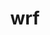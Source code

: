 ---
title: "wrf"
layout: cache
categories: [package, develop]
meta: {"versions": ["4.5.2"], "compilers": ["gcc@=12.3.0", "gcc@=7.3.1"], "oss": ["amzn2"], "platforms": ["linux"], "targets": ["aarch64", "neoverse_n1", "neoverse_v1", "x86_64_v3"], "stacks": ["aws-isc", "aws-isc-aarch64", "aws-pcluster-neoverse_v1", "root"], "num_specs": 37, "num_specs_by_stack": {"root": 37, "aws-isc-aarch64": 18, "aws-pcluster-neoverse_v1": 10, "aws-isc": 9}}
spec_details: [{"hash": "sor5kbu5ztprvjefecsh4lkcnxhvtjqv", "compiler": "gcc@=7.3.1", "versions": ["4.5.2"], "os": "amzn2", "platform": "linux", "target": "aarch64", "variants": ["~adios2", "build_system=generic", "build_type='dm+sm'", "~chem", "compile_type=em_real", "nesting=basic", "~netcdf_classic", "patches=68548f6,908c718,f3dd50d", "+pnetcdf"], "stacks": ["root", "aws-isc-aarch64"], "size": "-", "tarball": "https://binaries.spack.io/develop/build_cache/linux-amzn2-aarch64/gcc-7.3.1/wrf-4.5.2/linux-amzn2-aarch64-gcc-7.3.1-wrf-4.5.2-sor5kbu5ztprvjefecsh4lkcnxhvtjqv.spack"}, {"hash": "nuxtzf4on4kgxl24jraiuirrix6u5zch", "compiler": "gcc@=7.3.1", "versions": ["4.5.2"], "os": "amzn2", "platform": "linux", "target": "aarch64", "variants": ["~adios2", "build_system=generic", "build_type='dm+sm'", "~chem", "compile_type=em_real", "nesting=basic", "~netcdf_classic", "patches=68548f6,908c718,f3dd50d", "+pnetcdf"], "stacks": ["root", "aws-isc-aarch64"], "size": "-", "tarball": "https://binaries.spack.io/develop/build_cache/linux-amzn2-aarch64/gcc-7.3.1/wrf-4.5.2/linux-amzn2-aarch64-gcc-7.3.1-wrf-4.5.2-nuxtzf4on4kgxl24jraiuirrix6u5zch.spack"}, {"hash": "6vi267unk4eavs5mi5ldhjoaddblb6q4", "compiler": "gcc@=7.3.1", "versions": ["4.5.2"], "os": "amzn2", "platform": "linux", "target": "aarch64", "variants": ["~adios2", "build_system=generic", "build_type='dm+sm'", "~chem", "compile_type=em_real", "nesting=basic", "~netcdf_classic", "patches=68548f6,908c718,f3dd50d", "+pnetcdf"], "stacks": ["root", "aws-isc-aarch64"], "size": "-", "tarball": "https://binaries.spack.io/develop/build_cache/linux-amzn2-aarch64/gcc-7.3.1/wrf-4.5.2/linux-amzn2-aarch64-gcc-7.3.1-wrf-4.5.2-6vi267unk4eavs5mi5ldhjoaddblb6q4.spack"}, {"hash": "wazexkq7lmmu6r35wldvptvfdfwy654c", "compiler": "gcc@=7.3.1", "versions": ["4.5.2"], "os": "amzn2", "platform": "linux", "target": "aarch64", "variants": ["~adios2", "build_system=generic", "build_type='dm+sm'", "~chem", "compile_type=em_real", "nesting=basic", "~netcdf_classic", "patches=68548f6,908c718,f3dd50d", "+pnetcdf"], "stacks": ["root", "aws-isc-aarch64"], "size": "-", "tarball": "https://binaries.spack.io/develop/build_cache/linux-amzn2-aarch64/gcc-7.3.1/wrf-4.5.2/linux-amzn2-aarch64-gcc-7.3.1-wrf-4.5.2-wazexkq7lmmu6r35wldvptvfdfwy654c.spack"}, {"hash": "hen3vhvaehphszbiiex6s7wvuhlakljx", "compiler": "gcc@=7.3.1", "versions": ["4.5.2"], "os": "amzn2", "platform": "linux", "target": "aarch64", "variants": ["~adios2", "build_system=generic", "build_type='dm+sm'", "~chem", "compile_type=em_real", "nesting=basic", "~netcdf_classic", "patches=68548f6,908c718,f3dd50d", "+pnetcdf"], "stacks": ["root", "aws-isc-aarch64"], "size": "-", "tarball": "https://binaries.spack.io/develop/build_cache/linux-amzn2-aarch64/gcc-7.3.1/wrf-4.5.2/linux-amzn2-aarch64-gcc-7.3.1-wrf-4.5.2-hen3vhvaehphszbiiex6s7wvuhlakljx.spack"}, {"hash": "i5lm67ecdar5xzvyomapl3wh4npdkfnn", "compiler": "gcc@=7.3.1", "versions": ["4.5.2"], "os": "amzn2", "platform": "linux", "target": "aarch64", "variants": ["~adios2", "build_system=generic", "build_type='dm+sm'", "~chem", "compile_type=em_real", "nesting=basic", "~netcdf_classic", "patches=68548f6,908c718,f3dd50d", "+pnetcdf"], "stacks": ["root", "aws-isc-aarch64"], "size": "-", "tarball": "https://binaries.spack.io/develop/build_cache/linux-amzn2-aarch64/gcc-7.3.1/wrf-4.5.2/linux-amzn2-aarch64-gcc-7.3.1-wrf-4.5.2-i5lm67ecdar5xzvyomapl3wh4npdkfnn.spack"}, {"hash": "qha7zk4yflbgk6hwlnxkuhby27xua4dl", "compiler": "gcc@=7.3.1", "versions": ["4.5.2"], "os": "amzn2", "platform": "linux", "target": "aarch64", "variants": ["~adios2", "build_system=generic", "build_type='dm+sm'", "~chem", "compile_type=em_real", "nesting=basic", "~netcdf_classic", "patches=68548f6,908c718,f3dd50d", "+pnetcdf"], "stacks": ["root", "aws-isc-aarch64"], "size": "-", "tarball": "https://binaries.spack.io/develop/build_cache/linux-amzn2-aarch64/gcc-7.3.1/wrf-4.5.2/linux-amzn2-aarch64-gcc-7.3.1-wrf-4.5.2-qha7zk4yflbgk6hwlnxkuhby27xua4dl.spack"}, {"hash": "a3mkps3d7jqbr4cc2i65sjhmvdxl46jo", "compiler": "gcc@=7.3.1", "versions": ["4.5.2"], "os": "amzn2", "platform": "linux", "target": "aarch64", "variants": ["~adios2", "build_system=generic", "build_type='dm+sm'", "~chem", "compile_type=em_real", "nesting=basic", "~netcdf_classic", "patches=68548f6,908c718,f3dd50d", "+pnetcdf"], "stacks": ["root", "aws-isc-aarch64"], "size": "-", "tarball": "https://binaries.spack.io/develop/build_cache/linux-amzn2-aarch64/gcc-7.3.1/wrf-4.5.2/linux-amzn2-aarch64-gcc-7.3.1-wrf-4.5.2-a3mkps3d7jqbr4cc2i65sjhmvdxl46jo.spack"}, {"hash": "dcxuburgbsoxwihiq7iy2yxa3hlrko36", "compiler": "gcc@=7.3.1", "versions": ["4.5.2"], "os": "amzn2", "platform": "linux", "target": "aarch64", "variants": ["~adios2", "build_system=generic", "build_type='dm+sm'", "~chem", "compile_type=em_real", "nesting=basic", "~netcdf_classic", "patches=68548f6,908c718,f3dd50d", "+pnetcdf"], "stacks": ["root", "aws-isc-aarch64"], "size": "-", "tarball": "https://binaries.spack.io/develop/build_cache/linux-amzn2-aarch64/gcc-7.3.1/wrf-4.5.2/linux-amzn2-aarch64-gcc-7.3.1-wrf-4.5.2-dcxuburgbsoxwihiq7iy2yxa3hlrko36.spack"}, {"hash": "2qrfpbgkwxdmwyvuxb33ctj6go6gfr7r", "compiler": "gcc@=12.3.0", "versions": ["4.5.2"], "os": "amzn2", "platform": "linux", "target": "neoverse_n1", "variants": ["~adios2", "build_system=generic", "build_type=dmpar", "~chem", "compile_type=em_real", "nesting=basic", "~netcdf_classic", "patches=68548f6,908c718,f3dd50d", "+pnetcdf"], "stacks": ["aws-pcluster-neoverse_v1", "root"], "size": "-", "tarball": "https://binaries.spack.io/develop/build_cache/linux-amzn2-neoverse_n1/gcc-12.3.0/wrf-4.5.2/linux-amzn2-neoverse_n1-gcc-12.3.0-wrf-4.5.2-2qrfpbgkwxdmwyvuxb33ctj6go6gfr7r.spack"}, {"hash": "6yj33a3km66k6npf2pcy57ywkbpyb26c", "compiler": "gcc@=12.3.0", "versions": ["4.5.2"], "os": "amzn2", "platform": "linux", "target": "neoverse_n1", "variants": ["~adios2", "build_system=generic", "build_type=dmpar", "~chem", "compile_type=em_real", "nesting=basic", "~netcdf_classic", "patches=68548f6,908c718,f3dd50d", "+pnetcdf"], "stacks": ["aws-pcluster-neoverse_v1", "root"], "size": "-", "tarball": "https://binaries.spack.io/develop/build_cache/linux-amzn2-neoverse_n1/gcc-12.3.0/wrf-4.5.2/linux-amzn2-neoverse_n1-gcc-12.3.0-wrf-4.5.2-6yj33a3km66k6npf2pcy57ywkbpyb26c.spack"}, {"hash": "fmwvudnhdnbsvwc52psz5vmty56e4mvg", "compiler": "gcc@=12.3.0", "versions": ["4.5.2"], "os": "amzn2", "platform": "linux", "target": "neoverse_n1", "variants": ["~adios2", "build_system=generic", "build_type=dmpar", "~chem", "compile_type=em_real", "nesting=basic", "~netcdf_classic", "patches=68548f6,908c718,f3dd50d", "+pnetcdf"], "stacks": ["aws-pcluster-neoverse_v1", "root"], "size": "-", "tarball": "https://binaries.spack.io/develop/build_cache/linux-amzn2-neoverse_n1/gcc-12.3.0/wrf-4.5.2/linux-amzn2-neoverse_n1-gcc-12.3.0-wrf-4.5.2-fmwvudnhdnbsvwc52psz5vmty56e4mvg.spack"}, {"hash": "v6wkussrrgvasxqkajvftwc3jg44mzl7", "compiler": "gcc@=12.3.0", "versions": ["4.5.2"], "os": "amzn2", "platform": "linux", "target": "neoverse_n1", "variants": ["~adios2", "build_system=generic", "build_type=dmpar", "~chem", "compile_type=em_real", "nesting=basic", "~netcdf_classic", "patches=68548f6,908c718,f3dd50d", "+pnetcdf"], "stacks": ["aws-pcluster-neoverse_v1", "root"], "size": "-", "tarball": "https://binaries.spack.io/develop/build_cache/linux-amzn2-neoverse_n1/gcc-12.3.0/wrf-4.5.2/linux-amzn2-neoverse_n1-gcc-12.3.0-wrf-4.5.2-v6wkussrrgvasxqkajvftwc3jg44mzl7.spack"}, {"hash": "nw2p22syrk3en6xoer33tqr2dtrakg5h", "compiler": "gcc@=12.3.0", "versions": ["4.5.2"], "os": "amzn2", "platform": "linux", "target": "neoverse_n1", "variants": ["~adios2", "build_system=generic", "build_type=dmpar", "~chem", "compile_type=em_real", "nesting=basic", "~netcdf_classic", "patches=68548f6,908c718,f3dd50d", "+pnetcdf"], "stacks": ["aws-pcluster-neoverse_v1", "root"], "size": "-", "tarball": "https://binaries.spack.io/develop/build_cache/linux-amzn2-neoverse_n1/gcc-12.3.0/wrf-4.5.2/linux-amzn2-neoverse_n1-gcc-12.3.0-wrf-4.5.2-nw2p22syrk3en6xoer33tqr2dtrakg5h.spack"}, {"hash": "4byznxffis5nlyxzmiuljjejgparyija", "compiler": "gcc@=7.3.1", "versions": ["4.5.2"], "os": "amzn2", "platform": "linux", "target": "neoverse_n1", "variants": ["~adios2", "build_system=generic", "build_type='dm+sm'", "~chem", "compile_type=em_real", "nesting=basic", "~netcdf_classic", "patches=68548f6,908c718,f3dd50d", "+pnetcdf"], "stacks": ["root", "aws-isc-aarch64"], "size": "-", "tarball": "https://binaries.spack.io/develop/build_cache/linux-amzn2-neoverse_n1/gcc-7.3.1/wrf-4.5.2/linux-amzn2-neoverse_n1-gcc-7.3.1-wrf-4.5.2-4byznxffis5nlyxzmiuljjejgparyija.spack"}, {"hash": "426t6wbtie625rnsxq6shwza5hll2igz", "compiler": "gcc@=7.3.1", "versions": ["4.5.2"], "os": "amzn2", "platform": "linux", "target": "neoverse_n1", "variants": ["~adios2", "build_system=generic", "build_type='dm+sm'", "~chem", "compile_type=em_real", "nesting=basic", "~netcdf_classic", "patches=68548f6,908c718,f3dd50d", "+pnetcdf"], "stacks": ["root", "aws-isc-aarch64"], "size": "-", "tarball": "https://binaries.spack.io/develop/build_cache/linux-amzn2-neoverse_n1/gcc-7.3.1/wrf-4.5.2/linux-amzn2-neoverse_n1-gcc-7.3.1-wrf-4.5.2-426t6wbtie625rnsxq6shwza5hll2igz.spack"}, {"hash": "dr5xrlladwqcbbnijgfdic4mf57yhgxi", "compiler": "gcc@=7.3.1", "versions": ["4.5.2"], "os": "amzn2", "platform": "linux", "target": "neoverse_n1", "variants": ["~adios2", "build_system=generic", "build_type='dm+sm'", "~chem", "compile_type=em_real", "nesting=basic", "~netcdf_classic", "patches=68548f6,908c718,f3dd50d", "+pnetcdf"], "stacks": ["root", "aws-isc-aarch64"], "size": "-", "tarball": "https://binaries.spack.io/develop/build_cache/linux-amzn2-neoverse_n1/gcc-7.3.1/wrf-4.5.2/linux-amzn2-neoverse_n1-gcc-7.3.1-wrf-4.5.2-dr5xrlladwqcbbnijgfdic4mf57yhgxi.spack"}, {"hash": "52yae7kq5iojxlsxrrpbpb42ntkzfthj", "compiler": "gcc@=7.3.1", "versions": ["4.5.2"], "os": "amzn2", "platform": "linux", "target": "neoverse_n1", "variants": ["~adios2", "build_system=generic", "build_type='dm+sm'", "~chem", "compile_type=em_real", "nesting=basic", "~netcdf_classic", "patches=68548f6,908c718,f3dd50d", "+pnetcdf"], "stacks": ["root", "aws-isc-aarch64"], "size": "-", "tarball": "https://binaries.spack.io/develop/build_cache/linux-amzn2-neoverse_n1/gcc-7.3.1/wrf-4.5.2/linux-amzn2-neoverse_n1-gcc-7.3.1-wrf-4.5.2-52yae7kq5iojxlsxrrpbpb42ntkzfthj.spack"}, {"hash": "zntrqgqkel7kjlbocdjsrrn23xgsv3rq", "compiler": "gcc@=7.3.1", "versions": ["4.5.2"], "os": "amzn2", "platform": "linux", "target": "neoverse_n1", "variants": ["~adios2", "build_system=generic", "build_type='dm+sm'", "~chem", "compile_type=em_real", "nesting=basic", "~netcdf_classic", "patches=68548f6,908c718,f3dd50d", "+pnetcdf"], "stacks": ["root", "aws-isc-aarch64"], "size": "-", "tarball": "https://binaries.spack.io/develop/build_cache/linux-amzn2-neoverse_n1/gcc-7.3.1/wrf-4.5.2/linux-amzn2-neoverse_n1-gcc-7.3.1-wrf-4.5.2-zntrqgqkel7kjlbocdjsrrn23xgsv3rq.spack"}, {"hash": "kyudx2js65zlzhdasurmugys5p4rpf7f", "compiler": "gcc@=7.3.1", "versions": ["4.5.2"], "os": "amzn2", "platform": "linux", "target": "neoverse_n1", "variants": ["~adios2", "build_system=generic", "build_type='dm+sm'", "~chem", "compile_type=em_real", "nesting=basic", "~netcdf_classic", "patches=68548f6,908c718,f3dd50d", "+pnetcdf"], "stacks": ["root", "aws-isc-aarch64"], "size": "-", "tarball": "https://binaries.spack.io/develop/build_cache/linux-amzn2-neoverse_n1/gcc-7.3.1/wrf-4.5.2/linux-amzn2-neoverse_n1-gcc-7.3.1-wrf-4.5.2-kyudx2js65zlzhdasurmugys5p4rpf7f.spack"}, {"hash": "kyyj6kfjzxdsbin7zhs6gchi67dmuey6", "compiler": "gcc@=7.3.1", "versions": ["4.5.2"], "os": "amzn2", "platform": "linux", "target": "neoverse_n1", "variants": ["~adios2", "build_system=generic", "build_type='dm+sm'", "~chem", "compile_type=em_real", "nesting=basic", "~netcdf_classic", "patches=68548f6,908c718,f3dd50d", "+pnetcdf"], "stacks": ["root", "aws-isc-aarch64"], "size": "-", "tarball": "https://binaries.spack.io/develop/build_cache/linux-amzn2-neoverse_n1/gcc-7.3.1/wrf-4.5.2/linux-amzn2-neoverse_n1-gcc-7.3.1-wrf-4.5.2-kyyj6kfjzxdsbin7zhs6gchi67dmuey6.spack"}, {"hash": "4c5r27weiwqwmnaludlb5e6tcw2q6asu", "compiler": "gcc@=7.3.1", "versions": ["4.5.2"], "os": "amzn2", "platform": "linux", "target": "neoverse_n1", "variants": ["~adios2", "build_system=generic", "build_type='dm+sm'", "~chem", "compile_type=em_real", "nesting=basic", "~netcdf_classic", "patches=68548f6,908c718,f3dd50d", "+pnetcdf"], "stacks": ["root", "aws-isc-aarch64"], "size": "-", "tarball": "https://binaries.spack.io/develop/build_cache/linux-amzn2-neoverse_n1/gcc-7.3.1/wrf-4.5.2/linux-amzn2-neoverse_n1-gcc-7.3.1-wrf-4.5.2-4c5r27weiwqwmnaludlb5e6tcw2q6asu.spack"}, {"hash": "trskqkkvh6mv3yshd34e6ukvvtf4sdbw", "compiler": "gcc@=7.3.1", "versions": ["4.5.2"], "os": "amzn2", "platform": "linux", "target": "neoverse_n1", "variants": ["~adios2", "build_system=generic", "build_type='dm+sm'", "~chem", "compile_type=em_real", "nesting=basic", "~netcdf_classic", "patches=68548f6,908c718,f3dd50d", "+pnetcdf"], "stacks": ["root", "aws-isc-aarch64"], "size": "-", "tarball": "https://binaries.spack.io/develop/build_cache/linux-amzn2-neoverse_n1/gcc-7.3.1/wrf-4.5.2/linux-amzn2-neoverse_n1-gcc-7.3.1-wrf-4.5.2-trskqkkvh6mv3yshd34e6ukvvtf4sdbw.spack"}, {"hash": "r3phbx3cm4xfx3gaxt3gvqwjcri6kjgr", "compiler": "gcc@=12.3.0", "versions": ["4.5.2"], "os": "amzn2", "platform": "linux", "target": "neoverse_v1", "variants": ["~adios2", "build_system=generic", "build_type=dmpar", "~chem", "compile_type=em_real", "nesting=basic", "~netcdf_classic", "patches=68548f6,908c718,f3dd50d", "+pnetcdf"], "stacks": ["aws-pcluster-neoverse_v1", "root"], "size": "-", "tarball": "https://binaries.spack.io/develop/build_cache/linux-amzn2-neoverse_v1/gcc-12.3.0/wrf-4.5.2/linux-amzn2-neoverse_v1-gcc-12.3.0-wrf-4.5.2-r3phbx3cm4xfx3gaxt3gvqwjcri6kjgr.spack"}, {"hash": "ofb7tw33dptoh3kk5fjwms53nc6cnjb4", "compiler": "gcc@=12.3.0", "versions": ["4.5.2"], "os": "amzn2", "platform": "linux", "target": "neoverse_v1", "variants": ["~adios2", "build_system=generic", "build_type=dmpar", "~chem", "compile_type=em_real", "nesting=basic", "~netcdf_classic", "patches=68548f6,908c718,f3dd50d", "+pnetcdf"], "stacks": ["aws-pcluster-neoverse_v1", "root"], "size": "-", "tarball": "https://binaries.spack.io/develop/build_cache/linux-amzn2-neoverse_v1/gcc-12.3.0/wrf-4.5.2/linux-amzn2-neoverse_v1-gcc-12.3.0-wrf-4.5.2-ofb7tw33dptoh3kk5fjwms53nc6cnjb4.spack"}, {"hash": "nkmqo2d2rkrrfeefnnz6mpwbwwsjnhfa", "compiler": "gcc@=12.3.0", "versions": ["4.5.2"], "os": "amzn2", "platform": "linux", "target": "neoverse_v1", "variants": ["~adios2", "build_system=generic", "build_type=dmpar", "~chem", "compile_type=em_real", "nesting=basic", "~netcdf_classic", "patches=68548f6,908c718,f3dd50d", "+pnetcdf"], "stacks": ["aws-pcluster-neoverse_v1", "root"], "size": "-", "tarball": "https://binaries.spack.io/develop/build_cache/linux-amzn2-neoverse_v1/gcc-12.3.0/wrf-4.5.2/linux-amzn2-neoverse_v1-gcc-12.3.0-wrf-4.5.2-nkmqo2d2rkrrfeefnnz6mpwbwwsjnhfa.spack"}, {"hash": "mmgy3rhmjpxzozc7zlu6s7ekdeqb7fg2", "compiler": "gcc@=12.3.0", "versions": ["4.5.2"], "os": "amzn2", "platform": "linux", "target": "neoverse_v1", "variants": ["~adios2", "build_system=generic", "build_type=dmpar", "~chem", "compile_type=em_real", "nesting=basic", "~netcdf_classic", "patches=68548f6,908c718,f3dd50d", "+pnetcdf"], "stacks": ["aws-pcluster-neoverse_v1", "root"], "size": "-", "tarball": "https://binaries.spack.io/develop/build_cache/linux-amzn2-neoverse_v1/gcc-12.3.0/wrf-4.5.2/linux-amzn2-neoverse_v1-gcc-12.3.0-wrf-4.5.2-mmgy3rhmjpxzozc7zlu6s7ekdeqb7fg2.spack"}, {"hash": "qwb3v32rz4dvjmlsgrabamzkazbn3ahr", "compiler": "gcc@=12.3.0", "versions": ["4.5.2"], "os": "amzn2", "platform": "linux", "target": "neoverse_v1", "variants": ["~adios2", "build_system=generic", "build_type=dmpar", "~chem", "compile_type=em_real", "nesting=basic", "~netcdf_classic", "patches=68548f6,908c718,f3dd50d", "+pnetcdf"], "stacks": ["aws-pcluster-neoverse_v1", "root"], "size": "-", "tarball": "https://binaries.spack.io/develop/build_cache/linux-amzn2-neoverse_v1/gcc-12.3.0/wrf-4.5.2/linux-amzn2-neoverse_v1-gcc-12.3.0-wrf-4.5.2-qwb3v32rz4dvjmlsgrabamzkazbn3ahr.spack"}, {"hash": "m3jajypweediuulmgycuzrexao5vd2k4", "compiler": "gcc@=7.3.1", "versions": ["4.5.2"], "os": "amzn2", "platform": "linux", "target": "x86_64_v3", "variants": ["~adios2", "build_system=generic", "build_type='dm+sm'", "~chem", "compile_type=em_real", "nesting=basic", "~netcdf_classic", "patches=68548f6,908c718,f3dd50d", "+pnetcdf"], "stacks": ["root", "aws-isc"], "size": "-", "tarball": "https://binaries.spack.io/develop/build_cache/linux-amzn2-x86_64_v3/gcc-7.3.1/wrf-4.5.2/linux-amzn2-x86_64_v3-gcc-7.3.1-wrf-4.5.2-m3jajypweediuulmgycuzrexao5vd2k4.spack"}, {"hash": "nbvzbxbsfoqc2kqs2mdz263smd7z4ljn", "compiler": "gcc@=7.3.1", "versions": ["4.5.2"], "os": "amzn2", "platform": "linux", "target": "x86_64_v3", "variants": ["~adios2", "build_system=generic", "build_type='dm+sm'", "~chem", "compile_type=em_real", "nesting=basic", "~netcdf_classic", "patches=68548f6,908c718,f3dd50d", "+pnetcdf"], "stacks": ["root", "aws-isc"], "size": "-", "tarball": "https://binaries.spack.io/develop/build_cache/linux-amzn2-x86_64_v3/gcc-7.3.1/wrf-4.5.2/linux-amzn2-x86_64_v3-gcc-7.3.1-wrf-4.5.2-nbvzbxbsfoqc2kqs2mdz263smd7z4ljn.spack"}, {"hash": "3njpiinqcxn3zkkbqdoccis2z2icabjf", "compiler": "gcc@=7.3.1", "versions": ["4.5.2"], "os": "amzn2", "platform": "linux", "target": "x86_64_v3", "variants": ["~adios2", "build_system=generic", "build_type='dm+sm'", "~chem", "compile_type=em_real", "nesting=basic", "~netcdf_classic", "patches=68548f6,908c718,f3dd50d", "+pnetcdf"], "stacks": ["root", "aws-isc"], "size": "-", "tarball": "https://binaries.spack.io/develop/build_cache/linux-amzn2-x86_64_v3/gcc-7.3.1/wrf-4.5.2/linux-amzn2-x86_64_v3-gcc-7.3.1-wrf-4.5.2-3njpiinqcxn3zkkbqdoccis2z2icabjf.spack"}, {"hash": "7zmqui4dxoocznh523ygm2p4qkoo342x", "compiler": "gcc@=7.3.1", "versions": ["4.5.2"], "os": "amzn2", "platform": "linux", "target": "x86_64_v3", "variants": ["~adios2", "build_system=generic", "build_type='dm+sm'", "~chem", "compile_type=em_real", "nesting=basic", "~netcdf_classic", "patches=68548f6,908c718,f3dd50d", "+pnetcdf"], "stacks": ["root", "aws-isc"], "size": "-", "tarball": "https://binaries.spack.io/develop/build_cache/linux-amzn2-x86_64_v3/gcc-7.3.1/wrf-4.5.2/linux-amzn2-x86_64_v3-gcc-7.3.1-wrf-4.5.2-7zmqui4dxoocznh523ygm2p4qkoo342x.spack"}, {"hash": "bieh73zpvrwf6komx237d2qww4ovlhri", "compiler": "gcc@=7.3.1", "versions": ["4.5.2"], "os": "amzn2", "platform": "linux", "target": "x86_64_v3", "variants": ["~adios2", "build_system=generic", "build_type='dm+sm'", "~chem", "compile_type=em_real", "nesting=basic", "~netcdf_classic", "patches=68548f6,908c718,f3dd50d", "+pnetcdf"], "stacks": ["root", "aws-isc"], "size": "-", "tarball": "https://binaries.spack.io/develop/build_cache/linux-amzn2-x86_64_v3/gcc-7.3.1/wrf-4.5.2/linux-amzn2-x86_64_v3-gcc-7.3.1-wrf-4.5.2-bieh73zpvrwf6komx237d2qww4ovlhri.spack"}, {"hash": "ejioxnmed3m63v7q5uhxunneamjsweor", "compiler": "gcc@=7.3.1", "versions": ["4.5.2"], "os": "amzn2", "platform": "linux", "target": "x86_64_v3", "variants": ["~adios2", "build_system=generic", "build_type='dm+sm'", "~chem", "compile_type=em_real", "nesting=basic", "~netcdf_classic", "patches=68548f6,908c718,f3dd50d", "+pnetcdf"], "stacks": ["root", "aws-isc"], "size": "-", "tarball": "https://binaries.spack.io/develop/build_cache/linux-amzn2-x86_64_v3/gcc-7.3.1/wrf-4.5.2/linux-amzn2-x86_64_v3-gcc-7.3.1-wrf-4.5.2-ejioxnmed3m63v7q5uhxunneamjsweor.spack"}, {"hash": "uirccbp4hvjwzzchiwvnkvnwtnnkpkwj", "compiler": "gcc@=7.3.1", "versions": ["4.5.2"], "os": "amzn2", "platform": "linux", "target": "x86_64_v3", "variants": ["~adios2", "build_system=generic", "build_type='dm+sm'", "~chem", "compile_type=em_real", "nesting=basic", "~netcdf_classic", "patches=68548f6,908c718,f3dd50d", "+pnetcdf"], "stacks": ["root", "aws-isc"], "size": "-", "tarball": "https://binaries.spack.io/develop/build_cache/linux-amzn2-x86_64_v3/gcc-7.3.1/wrf-4.5.2/linux-amzn2-x86_64_v3-gcc-7.3.1-wrf-4.5.2-uirccbp4hvjwzzchiwvnkvnwtnnkpkwj.spack"}, {"hash": "rv62bm3m2typdfeuykmtx6k6kqlcou2d", "compiler": "gcc@=7.3.1", "versions": ["4.5.2"], "os": "amzn2", "platform": "linux", "target": "x86_64_v3", "variants": ["~adios2", "build_system=generic", "build_type='dm+sm'", "~chem", "compile_type=em_real", "nesting=basic", "~netcdf_classic", "patches=68548f6,908c718,f3dd50d", "+pnetcdf"], "stacks": ["root", "aws-isc"], "size": "-", "tarball": "https://binaries.spack.io/develop/build_cache/linux-amzn2-x86_64_v3/gcc-7.3.1/wrf-4.5.2/linux-amzn2-x86_64_v3-gcc-7.3.1-wrf-4.5.2-rv62bm3m2typdfeuykmtx6k6kqlcou2d.spack"}, {"hash": "veyxnhzilitoddq5np5o5g36d2jdefhk", "compiler": "gcc@=7.3.1", "versions": ["4.5.2"], "os": "amzn2", "platform": "linux", "target": "x86_64_v3", "variants": ["~adios2", "build_system=generic", "build_type='dm+sm'", "~chem", "compile_type=em_real", "nesting=basic", "~netcdf_classic", "patches=68548f6,908c718,f3dd50d", "+pnetcdf"], "stacks": ["root", "aws-isc"], "size": "-", "tarball": "https://binaries.spack.io/develop/build_cache/linux-amzn2-x86_64_v3/gcc-7.3.1/wrf-4.5.2/linux-amzn2-x86_64_v3-gcc-7.3.1-wrf-4.5.2-veyxnhzilitoddq5np5o5g36d2jdefhk.spack"}]
---